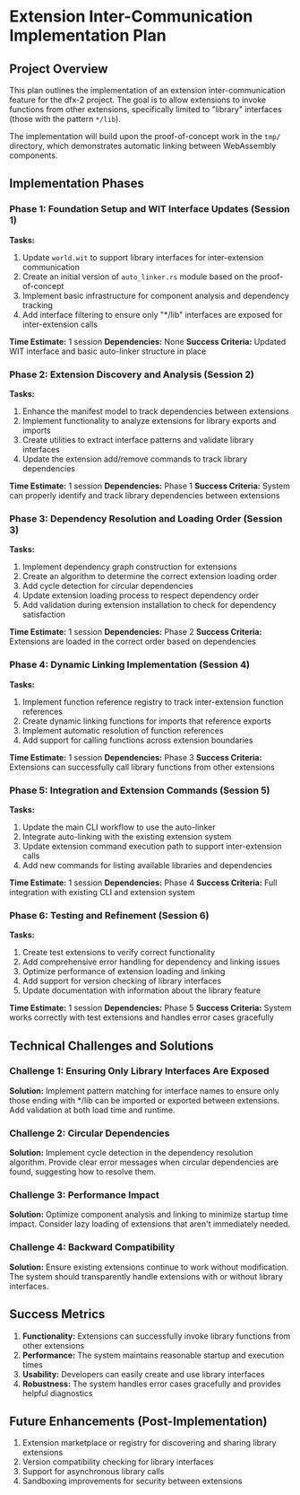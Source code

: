# Extension Inter-Communication Implementation Plan

## Project Overview

This plan outlines the implementation of an extension inter-communication feature for the dfx-2 project. The goal is to allow extensions to invoke functions from other extensions, specifically limited to "library" interfaces (those with the pattern `*/lib`).

The implementation will build upon the proof-of-concept work in the `tmp/` directory, which demonstrates automatic linking between WebAssembly components.

## Implementation Phases

### Phase 1: Foundation Setup and WIT Interface Updates (Session 1)

**Tasks:**

1. Update `world.wit` to support library interfaces for inter-extension communication
2. Create an initial version of `auto_linker.rs` module based on the proof-of-concept
3. Implement basic infrastructure for component analysis and dependency tracking
4. Add interface filtering to ensure only "\*/lib" interfaces are exposed for inter-extension calls

**Time Estimate:** 1 session
**Dependencies:** None
**Success Criteria:** Updated WIT interface and basic auto-linker structure in place

### Phase 2: Extension Discovery and Analysis (Session 2)

**Tasks:**

1. Enhance the manifest model to track dependencies between extensions
2. Implement functionality to analyze extensions for library exports and imports
3. Create utilities to extract interface patterns and validate library interfaces
4. Update the extension add/remove commands to track library dependencies

**Time Estimate:** 1 session
**Dependencies:** Phase 1
**Success Criteria:** System can properly identify and track library dependencies between extensions

### Phase 3: Dependency Resolution and Loading Order (Session 3)

**Tasks:**

1. Implement dependency graph construction for extensions
2. Create an algorithm to determine the correct extension loading order
3. Add cycle detection for circular dependencies
4. Update extension loading process to respect dependency order
5. Add validation during extension installation to check for dependency satisfaction

**Time Estimate:** 1 session
**Dependencies:** Phase 2
**Success Criteria:** Extensions are loaded in the correct order based on dependencies

### Phase 4: Dynamic Linking Implementation (Session 4)

**Tasks:**

1. Implement function reference registry to track inter-extension function references
2. Create dynamic linking functions for imports that reference exports
3. Implement automatic resolution of function references
4. Add support for calling functions across extension boundaries

**Time Estimate:** 1 session
**Dependencies:** Phase 3
**Success Criteria:** Extensions can successfully call library functions from other extensions

### Phase 5: Integration and Extension Commands (Session 5)

**Tasks:**

1. Update the main CLI workflow to use the auto-linker
2. Integrate auto-linking with the existing extension system
3. Update extension command execution path to support inter-extension calls
4. Add new commands for listing available libraries and dependencies

**Time Estimate:** 1 session
**Dependencies:** Phase 4
**Success Criteria:** Full integration with existing CLI and extension system

### Phase 6: Testing and Refinement (Session 6)

**Tasks:**

1. Create test extensions to verify correct functionality
2. Add comprehensive error handling for dependency and linking issues
3. Optimize performance of extension loading and linking
4. Add support for version checking of library interfaces
5. Update documentation with information about the library feature

**Time Estimate:** 1 session
**Dependencies:** Phase 5
**Success Criteria:** System works correctly with test extensions and handles error cases gracefully

## Technical Challenges and Solutions

### Challenge 1: Ensuring Only Library Interfaces Are Exposed

**Solution:** Implement pattern matching for interface names to ensure only those ending with \*/lib can be imported or exported between extensions. Add validation at both load time and runtime.

### Challenge 2: Circular Dependencies

**Solution:** Implement cycle detection in the dependency resolution algorithm. Provide clear error messages when circular dependencies are found, suggesting how to resolve them.

### Challenge 3: Performance Impact

**Solution:** Optimize component analysis and linking to minimize startup time impact. Consider lazy loading of extensions that aren't immediately needed.

### Challenge 4: Backward Compatibility

**Solution:** Ensure existing extensions continue to work without modification. The system should transparently handle extensions with or without library interfaces.

## Success Metrics

1. **Functionality:** Extensions can successfully invoke library functions from other extensions
2. **Performance:** The system maintains reasonable startup and execution times
3. **Usability:** Developers can easily create and use library interfaces
4. **Robustness:** The system handles error cases gracefully and provides helpful diagnostics

## Future Enhancements (Post-Implementation)

1. Extension marketplace or registry for discovering and sharing library extensions
2. Version compatibility checking for library interfaces
3. Support for asynchronous library calls
4. Sandboxing improvements for security between extensions
